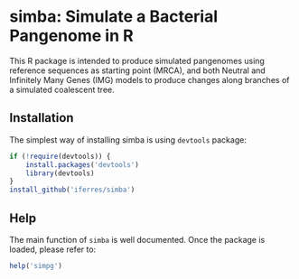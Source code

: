 # simba: Simulate a Bacterial Pangenome in R

This R package is intended to produce simulated pangenomes using reference sequences as starting point (MRCA), and both Neutral and Infinitely Many Genes (IMG) models to produce changes along branches of a simulated coalescent tree.

## Installation

The simplest way of installing simba is using `devtools` package:

```r
if (!require(devtools)) {
    install.packages('devtools')
    library(devtools)
}
install_github('iferres/simba')
```

## Help

The main function of `simba` is well documented. Once the package is loaded, please refer to:
```r
help('simpg')
```


